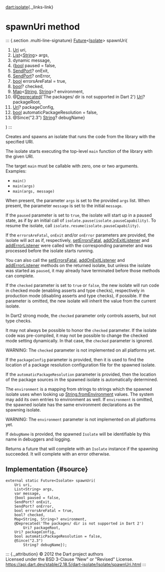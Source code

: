 [dart:isolate](../../dart-isolate/dart-isolate-library){._links-link}

spawnUri method
===============

::: {.section .multi-line-signature}
[Future](../../dart-async/future-class)\<[Isolate](../isolate-class)\>
spawnUri(

1.  [Uri](../../dart-core/uri-class) uri,
2.  [List](../../dart-core/list-class)\<[String](../../dart-core/string-class)\>
    args,
3.  dynamic message,
4.  {[bool](../../dart-core/bool-class) paused = false,
5.  [SendPort](../sendport-class)? onExit,
6.  [SendPort](../sendport-class)? onError,
7.  [bool](../../dart-core/bool-class) errorsAreFatal = true,
8.  [bool](../../dart-core/bool-class)? checked,
9.  [Map](../../dart-core/map-class)\<[String](../../dart-core/string-class),
    [String](../../dart-core/string-class)\>? environment,
10. @[Deprecated](../../dart-core/deprecated-class)(\'The packages/ dir
    is not supported in Dart 2\') [Uri](../../dart-core/uri-class)?
    packageRoot,
11. [Uri](../../dart-core/uri-class)? packageConfig,
12. [bool](../../dart-core/bool-class) automaticPackageResolution =
    false,
13. \@Since(\"2.3\") [String](../../dart-core/string-class)? debugName}

)
:::

Creates and spawns an isolate that runs the code from the library with
the specified URI.

The isolate starts executing the top-level `main` function of the
library with the given URI.

The target `main` must be callable with zero, one or two arguments.
Examples:

-   `main()`
-   `main(args)`
-   `main(args, message)`

When present, the parameter `args` is set to the provided `args` list.
When present, the parameter `message` is set to the initial `message`.

If the `paused` parameter is set to `true`, the isolate will start up in
a paused state, as if by an initial call of
`isolate.pause(isolate.pauseCapability)`. To resume the isolate, call
`isolate.resume(isolate.pauseCapability)`.

If the `errorsAreFatal`, `onExit` and/or `onError` parameters are
provided, the isolate will act as if, respectively,
[setErrorsFatal](seterrorsfatal), [addOnExitListener](addonexitlistener)
and [addErrorListener](adderrorlistener) were called with the
corresponding parameter and was processed before the isolate starts
running.

You can also call the [setErrorsFatal](seterrorsfatal),
[addOnExitListener](addonexitlistener) and
[addErrorListener](adderrorlistener) methods on the returned isolate,
but unless the isolate was started as `paused`, it may already have
terminated before those methods can complete.

If the `checked` parameter is set to `true` or `false`, the new isolate
will run code in checked mode (enabling asserts and type checks),
respectively in production mode (disabling asserts and type checks), if
possible. If the parameter is omitted, the new isolate will inherit the
value from the current isolate.

In Dart2 strong mode, the `checked` parameter only controls asserts, but
not type checks.

It may not always be possible to honor the `checked` parameter. If the
isolate code was pre-compiled, it may not be possible to change the
checked mode setting dynamically. In that case, the `checked` parameter
is ignored.

WARNING: The `checked` parameter is not implemented on all platforms
yet.

If the `packageConfig` parameter is provided, then it is used to find
the location of a package resolution configuration file for the spawned
isolate.

If the `automaticPackageResolution` parameter is provided, then the
location of the package sources in the spawned isolate is automatically
determined.

The `environment` is a mapping from strings to strings which the spawned
isolate uses when looking up
[String.fromEnvironment](../../dart-core/string/string.fromenvironment)
values. The system may add its own entries to environment as well. If
`environment` is omitted, the spawned isolate has the same environment
declarations as the spawning isolate.

WARNING: The `environment` parameter is not implemented on all platforms
yet.

If `debugName` is provided, the spawned `Isolate` will be identifiable
by this name in debuggers and logging.

Returns a future that will complete with an `Isolate` instance if the
spawning succeeded. It will complete with an error otherwise.

Implementation {#source}
--------------

``` {.language-dart data-language="dart"}
external static Future<Isolate> spawnUri(
    Uri uri,
    List<String> args,
    var message,
    {bool paused = false,
    SendPort? onExit,
    SendPort? onError,
    bool errorsAreFatal = true,
    bool? checked,
    Map<String, String>? environment,
    @Deprecated('The packages/ dir is not supported in Dart 2')
        Uri? packageRoot,
    Uri? packageConfig,
    bool automaticPackageResolution = false,
    @Since("2.3")
        String? debugName});
```

::: {._attribution}
© 2012 the Dart project authors\
Licensed under the BSD 3-Clause \"New\" or \"Revised\" License.\
<https://api.dart.dev/stable/2.18.5/dart-isolate/Isolate/spawnUri.html>
:::
